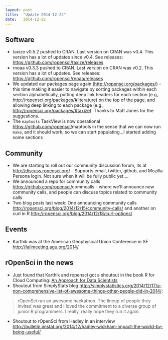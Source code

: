 ```yaml
---
layout: post
title:  "Update 2014-12-22"
date:   2014-12-22
---
```


## Software

* taxize v0.5.2 pushed to CRAN. Last version on CRAN was v0.4. This version has a lot of updates since v0.4. See releases: <https://github.com/ropensci/taxize/releases>
* rnoaa v0.3.3 pushed to CRAN. Last version on CRAN was v0.2. This version has a lot of updates. See releases: <https://github.com/ropensci/rnoaa/releases>
* We updated our packages page again (<http://ropensci.org/packages/>) -this time making it easier to navigate by sorting packages within each section alphabetically, putting deep link headers for each section (e.g,. <http://ropensci.org/packages/#literature>) on the top of the page, and allowing deep linking to each package (e.g., <http://ropensci.org/packages/#taxize>). Thanks to Matt Jones for the suggestions. 
* The `maptools` TaskView is now operational <https://github.com/ropensci/>maptools in the sense that we can now run `make`, and it should work, so we can start populating...I started adding some sections

## Community

* We are starting to roll out our community discussion forum, its at <http://discuss.ropensci.org/> - Supports email, twitter, github, and Mozilla Persona login. Not sure when it will be fully public yet....
* We announced a repo for community calls <https://github.com/ropensci/>commcalls - where we'll announce new community calls, and people can discuss topics related to community calls
* Two blog posts last week: One announcing community calls <http://ropensci.org/blog/2014/12/15/community-calls/> and another on curl in R <http://ropensci.org/blog/2014/12/18/curl-options/>

## Events

* Karthik was at the American Geophysical Union Conference in SF <http://fallmeeting.agu.org/2014/>

## rOpenSci in the news

* Just found that Karthik and ropensci got a shoutout in the book R for Cloud Computing: [An Approach for Data Scientists](https://books.google.com/books?id=DTRpBQAAQBAJ&pg=PA220&lpg=PA220&dq=ropensci.org&source=bl&ots=gXG-JDo1sP&sig=t_3mIXtYuemzQCQ5iba6_ph4JFU&hl=en&sa=X&ei=E5WTVIefNcvnoASHjYKwAg&ved=0CE4Q6AEwCTge#v=onepage&q=ropensci.org&f=false)
* Shoutout from SimplyStats blog <http://simplystatistics.org/2014/12/17/a-non-comprehensive-list-of-awesome-things-other-people-did-in-2014/>:  

> rOpenSci ran an awesome hackathon. The lineup of people they invited was great and I loved the commitment to a diverse group of junior R programmers. I really, really hope they run it again.

* Shoutout to rOpenSci from Hadley in an interview <http://bulletin.imstat.org/2014/12/hadley-wickham-impact-the-world-by-being-useful/>
